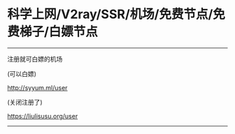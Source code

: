 # 科学上网/V2ray/SSR/机场/免费节点/免费梯子/白嫖节点

________________________________________________________

注册就可白嫖的机场

(可以白嫖)

http://syyum.ml/user

(关闭注册了)

https://liulisusu.org/user



________________________________________________________
